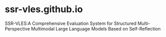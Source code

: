 # ssr-vles.github.io
SSR-VLES:A Comprehensive Evaluation System for Structured Multi-Perspective Multimodal Large Language Models Based on Self-Reflection
